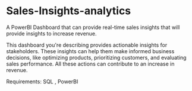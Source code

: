 # Sales-Insights-analytics
A PowerBI Dashboard that can provide real-time sales insights that will provide insights to increase revenue. 


This dashboard you're describing provides actionable insights for stakeholders. These insights can help them make informed business decisions, like optimizing products, prioritizing customers, and evaluating sales performance. All these actions can contribute to an increase in revenue.

Requirements: SQL , PowerBI  
